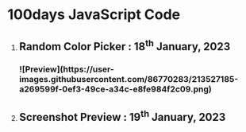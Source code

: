 # 100days JavaScript Code
<ol>
 <li><h2> Random Color Picker : 18<sup>th</sup> January, 2023</h2> <h3> ![Preview](https://user-images.githubusercontent.com/86770283/213527185-a269599f-0ef3-49ce-a34c-e8fe984f2c09.png)</h3></li>
 <li><h2> Screenshot Preview :  19<sup>th</sup> January, 2023</h2></li>
</ol>


